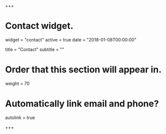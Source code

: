 +++
# Contact widget.
widget = "contact"
active = true
date = "2018-01-08T00:00:00"

title = "Contact"
subtitle = ""

# Order that this section will appear in.
weight = 70

# Automatically link email and phone?
autolink = true

+++

